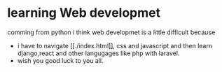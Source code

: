 # learning Web developmet
comming from python i think web developmet is a little difficult because
- i have to navigate [[./index.html]], css and javascript and then learn django,react and other langugages like php with laravel.
- wish you good luck to you all.
